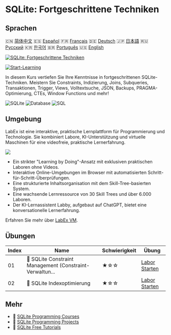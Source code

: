 # SQLite: Fortgeschrittene Techniken

## Sprachen

🇨🇳 [简体中文](README_zh.md) 🇪🇸 [Español](README_es.md) 🇫🇷 [Français](README_fr.md) 🇩🇪 [Deutsch](README_de.md) 🇯🇵 [日本語](README_ja.md) 🇷🇺 [Русский](README_ru.md) 🇰🇷 [한국어](README_ko.md) 🇧🇷 [Português](README_pt.md) 🇺🇸 [English](README.md) 

[![SQLite: Fortgeschrittene Techniken](https://cover-creator.labex.io/sqlite-intermediate-to-advanced.png?lang=de)](https://labex.io/de/courses/sqlite-intermediate-to-advanced)

[![Start-Learning](https://img.shields.io/badge/Start-Learning-whitesmoke?style=for-the-badge)](https://labex.io/de/courses/sqlite-intermediate-to-advanced)

In diesem Kurs vertiefen Sie Ihre Kenntnisse in fortgeschrittenen SQLite-Techniken. Meistern Sie Constraints, Indizierung, Joins, Subqueries, Transaktionen, Trigger, Views, Volltextsuche, JSON, Backups, PRAGMA-Optimierung, CTEs, Window Functions und mehr!

![SQLite](https://img.shields.io/badge/SQLite-whitesmoke?style=for-the-badge&logo=sqlite)
![Database](https://img.shields.io/badge/Database-whitesmoke?style=for-the-badge&logo=database)
![SQL](https://img.shields.io/badge/SQL-whitesmoke?style=for-the-badge&logo=sql)


## Umgebung

LabEx ist eine interaktive, praktische Lernplattform für Programmierung und Technologie. Sie kombiniert Labore, KI-Unterstützung und virtuelle Maschinen für eine videofreie, praktische Lernerfahrung.

![](https://tutorial-screenshot.getvm.io/images/vm-1725247253.png)

- Ein strikter "Learning by Doing"-Ansatz mit exklusiven praktischen Laboren ohne Videos.
- Interaktive Online-Umgebungen im Browser mit automatisierten Schritt-für-Schritt-Überprüfungen.
- Eine strukturierte Inhaltsorganisation mit dem Skill-Tree-basierten System.
- Eine wachsende Lernressource von 30 Skill Trees und über 6.000 Laboren.
- Der KI-Lernassistent Labby, aufgebaut auf ChatGPT, bietet eine konversationelle Lernerfahrung.

Erfahren Sie mehr über [LabEx VM](https://support.labex.io/using-labex/virtual-machine).

## Übungen

|   Index | Name                                                     | Schwierigkeit   | Übung                                                                                                                |
|---------|----------------------------------------------------------|-----------------|----------------------------------------------------------------------------------------------------------------------|
|      01 | 📖 SQLite Constraint Management (Constraint-Verwaltun... | ★☆☆             | <a target='_blank' href='https://labex.io/de/tutorials/sqlite-sqlite-constraint-management-552545'>Labor Starten</a> |
|      02 | 📖 SQLite Indexoptimierung                               | ★☆☆             | <a target='_blank' href='https://labex.io/de/tutorials/sqlite-sqlite-index-optimization-552552'>Labor Starten</a>    |

## Mehr

- 🔗 [SQLite Programming Courses](https://github.com/labex-labs/awesome-programming-courses)
- 🔗 [SQLite Programming Projects](https://github.com/labex-labs/awesome-programming-projects)
- 🔗 [SQLite Free Tutorials](https://github.com/labex-labs/sqlite-free-tutorials)

